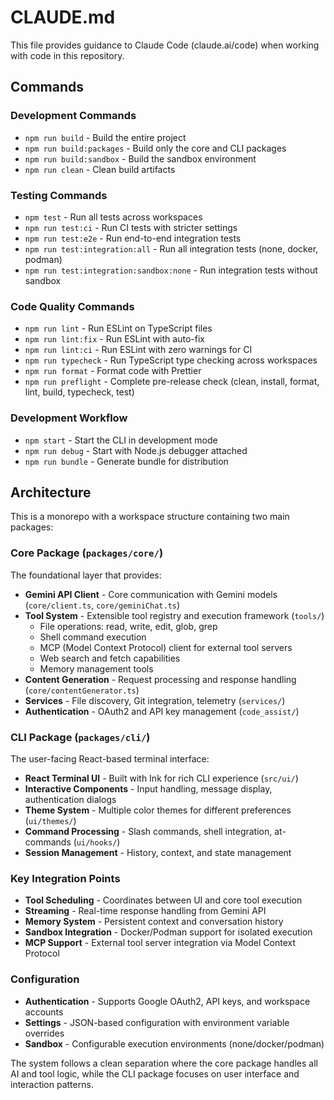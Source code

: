 # CLAUDE.md

This file provides guidance to Claude Code (claude.ai/code) when working with code in this repository.

## Commands

### Development Commands
- `npm run build` - Build the entire project
- `npm run build:packages` - Build only the core and CLI packages
- `npm run build:sandbox` - Build the sandbox environment
- `npm run clean` - Clean build artifacts

### Testing Commands
- `npm test` - Run all tests across workspaces
- `npm run test:ci` - Run CI tests with stricter settings
- `npm run test:e2e` - Run end-to-end integration tests
- `npm run test:integration:all` - Run all integration tests (none, docker, podman)
- `npm run test:integration:sandbox:none` - Run integration tests without sandbox

### Code Quality Commands
- `npm run lint` - Run ESLint on TypeScript files
- `npm run lint:fix` - Run ESLint with auto-fix
- `npm run lint:ci` - Run ESLint with zero warnings for CI
- `npm run typecheck` - Run TypeScript type checking across workspaces
- `npm run format` - Format code with Prettier
- `npm run preflight` - Complete pre-release check (clean, install, format, lint, build, typecheck, test)

### Development Workflow
- `npm start` - Start the CLI in development mode
- `npm run debug` - Start with Node.js debugger attached
- `npm run bundle` - Generate bundle for distribution

## Architecture

This is a monorepo with a workspace structure containing two main packages:

### Core Package (`packages/core/`)
The foundational layer that provides:
- **Gemini API Client** - Core communication with Gemini models (`core/client.ts`, `core/geminiChat.ts`)
- **Tool System** - Extensible tool registry and execution framework (`tools/`)
  - File operations: read, write, edit, glob, grep
  - Shell command execution
  - MCP (Model Context Protocol) client for external tool servers
  - Web search and fetch capabilities
  - Memory management tools
- **Content Generation** - Request processing and response handling (`core/contentGenerator.ts`)
- **Services** - File discovery, Git integration, telemetry (`services/`)
- **Authentication** - OAuth2 and API key management (`code_assist/`)

### CLI Package (`packages/cli/`)
The user-facing React-based terminal interface:
- **React Terminal UI** - Built with Ink for rich CLI experience (`src/ui/`)
- **Interactive Components** - Input handling, message display, authentication dialogs
- **Theme System** - Multiple color themes for different preferences (`ui/themes/`)
- **Command Processing** - Slash commands, shell integration, at-commands (`ui/hooks/`)
- **Session Management** - History, context, and state management

### Key Integration Points
- **Tool Scheduling** - Coordinates between UI and core tool execution
- **Streaming** - Real-time response handling from Gemini API
- **Memory System** - Persistent context and conversation history
- **Sandbox Integration** - Docker/Podman support for isolated execution
- **MCP Support** - External tool server integration via Model Context Protocol

### Configuration
- **Authentication** - Supports Google OAuth2, API keys, and workspace accounts
- **Settings** - JSON-based configuration with environment variable overrides
- **Sandbox** - Configurable execution environments (none/docker/podman)

The system follows a clean separation where the core package handles all AI and tool logic, while the CLI package focuses on user interface and interaction patterns.